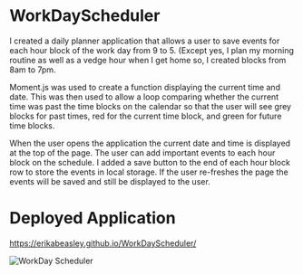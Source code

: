 # WorkDayScheduler

I created a daily planner application that allows a user to save events for each hour block of the work day from 9 to 5. (Except yes, I plan my morning routine as well as a vedge hour when I get home so, I created blocks from 8am to 7pm.

Moment.js was used to create a function displaying the current time and date. This was then used to allow a loop comparing whether the current time was past the time blocks on the calendar so that the user will see grey blocks for past times, red for the current time block, and green for future time blocks.

When the user opens the application the current date and time is displayed at the top of the page. The user can add important events to each hour block on the schedule. I added a save button to the end of each hour block row to store the events in local storage. If the user re-freshes the page the events will be saved and still be displayed to the user.

# Deployed Application

https://erikabeasley.github.io/WorkDayScheduler/

![WorkDay Scheduler](./assets/Capture.PNG)



